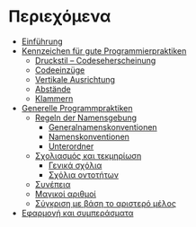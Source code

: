 # Περιεχόμενα

* [Einführung](README.md)
* [Κennzeichen  für gute Programmierpraktiken](typographic_style/README.md)
    * [Druckstil – Codeseherscheinung](
	typographic_style/typographic_style.md)
    * [Codeeinzüge](
	typographic_style/indentation.md)
    * [Vertikale Ausrichtung](
	typographic_style/alignment.md)
    * [Abstände](
	typographic_style/spaces.md)
    * [Klammern](
	typographic_style/braces.md)
* [Generelle Programmpraktiken](
	general_programming_practices/README.md)
    * [Regeln der Namensgebung ](
	general_programming_practices/naming.md)
	    * [Generalnamenskonventionen](
		general_programming_practices/naming.md#generalnamenskonventionen-31456)
	    * [Namenskonventionen](
		general_programming_practices/naming.md#namenskonventionen)
	    * [Unterordner](
		general_programming_practices/naming.md#unterordner)
    * [Σχολιασμός και τεκμηρίωση](
	general_programming_practices/documentation.md)
	    * [Γενικά σχόλια](
		general_programming_practices/documentation.md#γενικά-σχόλια-2345)
	    * [Σχόλια οντοτήτων](
		general_programming_practices/documentation.md#σχόλια-οντοτήτων)
    * [Συνέπεια](
	general_programming_practices/consistency.md)
    * [Μαγικοί αριθμοί](
	general_programming_practices/magic_numbers.md)
    * [Σύγκριση με βάση το αριστερό μέλος](
	general_programming_practices/comparison.md)
* [Εφαρμογή και συμπεράσματα](conclusion.md)

